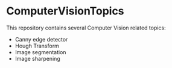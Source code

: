 # ComputerVisionTopics
This repository contains several Computer Vision related topics:

- Canny edge detector
- Hough Transform
- Image segmentation
- Image sharpening
